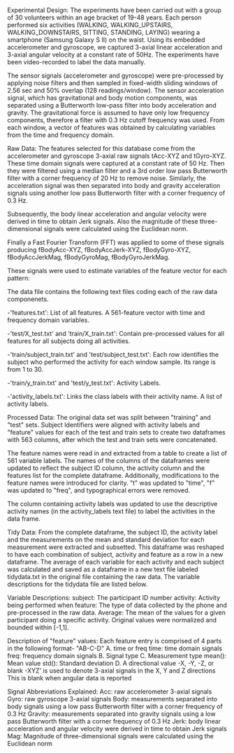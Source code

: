 Experimental Design:
The experiments have been carried out with a group of 30 volunteers within an age bracket of 19-48 years. Each person performed six activities (WALKING, WALKING_UPSTAIRS, WALKING_DOWNSTAIRS, SITTING, STANDING, LAYING) wearing a smartphone (Samsung Galaxy S II) on the waist. Using its embedded accelerometer and gyroscope, we captured 3-axial linear acceleration and 3-axial angular velocity at a constant rate of 50Hz. The experiments have been video-recorded to label the data manually. 

The sensor signals (accelerometer and gyroscope) were pre-processed by applying noise filters and then sampled in fixed-width sliding windows of 2.56 sec and 50% overlap (128 readings/window). The sensor acceleration signal, which has gravitational and body motion components, was separated using a Butterworth low-pass filter into body acceleration and gravity. The gravitational force is assumed to have only low frequency components, therefore a filter with 0.3 Hz cutoff frequency was used. From each window, a vector of features was obtained by calculating variables from the time and frequency domain.

Raw Data:
The features selected for this database come from the accelerometer and gyroscope 3-axial raw signals tAcc-XYZ and tGyro-XYZ. These time domain signals were captured at a constant rate of 50 Hz. Then they were filtered using a median filter and a 3rd order low pass Butterworth filter with a corner frequency of 20 Hz to remove noise. Similarly, the acceleration signal was then separated into body and gravity acceleration signals using another low pass Butterworth filter with a corner frequency of 0.3 Hz. 

Subsequently, the body linear acceleration and angular velocity were derived in time to obtain Jerk signals. Also the magnitude of these three-dimensional signals were calculated using the Euclidean norm. 

Finally a Fast Fourier Transform (FFT) was applied to some of these signals producing fBodyAcc-XYZ, fBodyAccJerk-XYZ, fBodyGyro-XYZ, fBodyAccJerkMag, fBodyGyroMag, fBodyGyroJerkMag.

These signals were used to estimate variables of the feature vector for each pattern:  

The data file contains the following text files coding each of the raw data componenets.

-'features.txt': List of all features. A 561-feature vector with time and frequency domain variables. 

-'test/X_test.txt' and 'train/X_train.txt': Contain pre-processed values for all features for all subjects doing all activities.

-'train/subject_train.txt' and 'test/subject_test.txt': Each row identifies the subject who performed the activity for each window sample. Its range is from 1 to 30.

-'train/y_train.txt' and 'test/y_test.txt': Activity Labels.

-'activity_labels.txt': Links the class labels with their activity name.
A list of activity labels. 

Processed Data:
The original data set was split between "training" and "test" sets. Subject Identifiers were aligned with activity labels and "feature" values for each of the test and train sets to create two dataframes with 563 columns, after which the test and train sets were concatenated.

The feature names were read in and extracted from a table to create a list of 561 variable labels. The names of the columns of the dataframes were updated to reflect the subject ID column, the activity column and the features list for the complete dataframe. Additionally, modifications to the feature names were introduced for clarity. "t" was updated to "time", "f" was updated to "freq", and typographical errors were removed.

The column containing activity labels was updated to use the descriptive activity names (in the activity_labels text file) to label the activities in the data frame.

Tidy Data:
From the complete dataframe, the subject ID, the activity label and the measurements on the mean and standard deviation for each measurement were extracted and subsetted. This dataframe was reshaped to have each combination of subject, activity and feature as a row in a new dataframe. The average of each variable for each activity and each subject was calculated and saved as a dataframe in a new text file labeled tidydata.txt in the original file containing the raw data. The variable descriptions for the tidydata file are listed below.

Variable Descriptions:
subject: The participant ID number
activity: Activity being performed when
feature: The type of data collected by the phone and pre-processed in the raw data.
Average: The mean of the values for a given participant doing a specific activity. Original values were normalized and bounded within [-1,1].

Description of "feature" values:
Each feature entry is comprised of 4 parts in the following format- "AB-C-D"
A. time or freq
        time: time domain signals
        freq: frequency domain signals
B. Signal type
C. Measurement type
        mean(): Mean value
        std(): Standard deviation
D. A directional value
        -X, -Y, -Z, or blank
        -XYZ' is used to denote 3-axial signals in the X, Y and Z directions
        This is blank when angular data is reported

Signal Abbreviations Explained:
Acc: raw accelerometer 3-axial signals
Gyro: raw gyroscope 3-axial signals
Body: measurements separated into body signals using a low pass Butterworth filter with a corner frequency of 0.3 Hz
Gravity: measurements separated into gravity signals using a low pass Butterworth filter with a corner frequency of 0.3 Hz
Jerk: body linear acceleration and angular velocity were derived in time to obtain Jerk signals
Mag: Magnitude of three-dimensional signals were calculated using the Euclidean norm 

